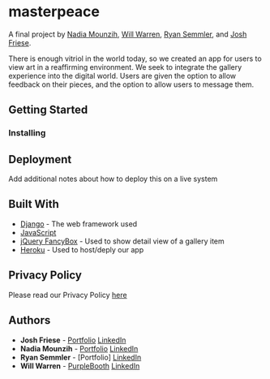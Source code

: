 # masterpeace

A final project by [Nadia Mounzih](https://nmounzih.github.io), [Will Warren](https://willwile4.github.io), [Ryan Semmler](https://github.com/ryan-semmler), and [Josh Friese](https://phist210.github.io).

There is enough vitriol in the world today, so we created an app for users to view
art in a reaffirming environment. We seek to integrate the gallery experience into the digital world. Users are given the option to allow feedback on their pieces, and the option to allow users to message them.


## Getting Started



### Installing




## Deployment

Add additional notes about how to deploy this on a live system

## Built With

* [Django](http://www.djangoproject.com/) - The web framework used
* [JavaScript](https://developer.mozilla.org/en-US/docs/Web/JavaScript)
* [jQuery FancyBox](http://fancybox.net/) - Used to show detail view of a gallery item
* [Heroku](https://heroku.com) - Used to host/deply our app


## Privacy Policy

Please read our Privacy Policy [here](https://masterpeace.herokuapp.com/privacy_policy)

## Authors

* **Josh Friese** - [Portfolio](https://phist210.github.io) [LinkedIn](https://www.linkedin.com/in/joshua-friese-1aa13990/)
* **Nadia Mounzih** - [Portfolio](https://nmounzih.github.io) [LinkedIn](https://www.linkedin.com/in/nadia-mounzih-4736b1b2/)
* **Ryan Semmler** - [Portfolio] [LinkedIn](https://www.linkedin.com/in/ryan-semmler-04770a141/)
* **Will Warren** - [PurpleBooth](https://willwile4.github.io) [LinkedIn](https://www.linkedin.com/in/wmwarreniv/)
